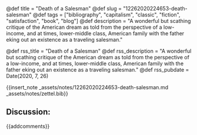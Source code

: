 @def title = "Death of a Salesman"
@def slug = "12262020224653-death-salesman"
@def tags = ["bibliography", "capitalism", "classic", "fiction", "satisfaction", "book", "blog"]
@def description = "A wonderful but scathing critique of the American dream as told from the perspective of a low-income, and at times, lower-middle class, American family with the father eking out an existence as a traveling salesman."

@def rss_title = "Death of a Salesman"
@def rss_description = "A wonderful but scathing critique of the American dream as told from the perspective of a low-income, and at times, lower-middle class, American family with the father eking out an existence as a traveling salesman."
@def rss_pubdate = Date(2020, 7, 26)

{{insert_note _assets/notes/12262020224653-death-salesman.md _assets/notes/zettel.bib}}

## Discussion:

{{addcomments}}
